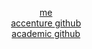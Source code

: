 <p align="center">
	<a href="https://rasheedsaad.com">me</a> </br>
	<a href="https://github.com/srashee1">accenture github</a> </br>
	<a href="https://github.com/srashee2">academic github</a> </br>
</p>
